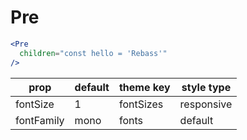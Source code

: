 # Pre

```.jsx
<Pre
  children="const hello = 'Rebass'"
/>
```

prop | default | theme key | style type
---|---|---|---
fontSize | 1 | fontSizes | responsive
fontFamily | mono | fonts | default